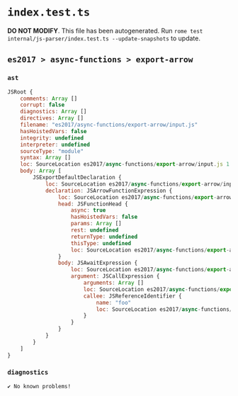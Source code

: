 # `index.test.ts`

**DO NOT MODIFY**. This file has been autogenerated. Run `rome test internal/js-parser/index.test.ts --update-snapshots` to update.

## `es2017 > async-functions > export-arrow`

### `ast`

```javascript
JSRoot {
	comments: Array []
	corrupt: false
	diagnostics: Array []
	directives: Array []
	filename: "es2017/async-functions/export-arrow/input.js"
	hasHoistedVars: false
	integrity: undefined
	interpreter: undefined
	sourceType: "module"
	syntax: Array []
	loc: SourceLocation es2017/async-functions/export-arrow/input.js 1:0-2:0
	body: Array [
		JSExportDefaultDeclaration {
			loc: SourceLocation es2017/async-functions/export-arrow/input.js 1:0-1:38
			declaration: JSArrowFunctionExpression {
				loc: SourceLocation es2017/async-functions/export-arrow/input.js 1:15-1:38
				head: JSFunctionHead {
					async: true
					hasHoistedVars: false
					params: Array []
					rest: undefined
					returnType: undefined
					thisType: undefined
					loc: SourceLocation es2017/async-functions/export-arrow/input.js 1:15-1:26
				}
				body: JSAwaitExpression {
					loc: SourceLocation es2017/async-functions/export-arrow/input.js 1:27-1:38
					argument: JSCallExpression {
						arguments: Array []
						loc: SourceLocation es2017/async-functions/export-arrow/input.js 1:33-1:38
						callee: JSReferenceIdentifier {
							name: "foo"
							loc: SourceLocation es2017/async-functions/export-arrow/input.js 1:33-1:36 (foo)
						}
					}
				}
			}
		}
	]
}
```

### `diagnostics`

```
✔ No known problems!

```

